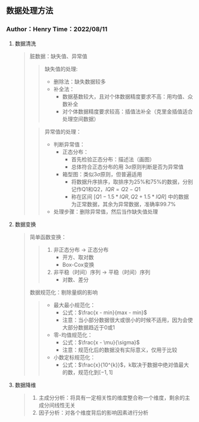 ## 数据处理方法
### Author：Henry   Time：2022/08/11

1. 数据清洗
    > 脏数据：缺失值、异常值
    >> 缺失值的处理:
    >> - 删除法：缺失数据较多
    >> - 补全法：
    >>      + 数据基数较大，且对个体数据精度要求不高：用均值、众数补全
    >>      + 对个体数据精度要求较高：插值法补全（克里金插值适合处理空间数据）
    >
    >> 异常值的处理：
    >>  - 判断异常值：
    >>      + 正态分布：
    >>          - 首先检验正态分布：描述法（画图）
    >>          - 总体符合正态分布的用 $3\sigma$原则判断是否为异常值
    >>      + 箱型图：类似$3\sigma$原则，但普遍适用
    >>          - 将数据升序排序，取排序为25%和75%的数据，分别记作Q1和Q2，$IQR = Q2 - Q1$
    >>          - 称在区间 $[Q1 - 1.5 * IQR, Q2 + 1.5 * IQR]$ 中的数据为正常数据，其余为异常数据，准确率99.7%
    >>  - 处理步骤：删除异常值，然后当作缺失值处理

2. 数据变换
    > 简单函数变换：    
    >> 1. 非正态分布 -> 正态分布
    >>      - 开方、取对数
    >>      - Box-Cox变换
    >> 2. 非平稳（时间）序列 -> 平稳（时间）序列
    >>      - 对数、差分
    >
    > 数据规范化：剔除量纲的影响
    >>  - 最大最小规范化：
    >>      + 公式：$\frac{x - min}{max - min}$
    >>      + 注意：当小部分数据很大或很小的时候不适用，因为会使大部分数据趋近于0或1
    >>  - 零-均值规范化：
    >>      + 公式：$\frac{x - \mu}{\sigma}$
    >>      + 注意：规范化后的数据没有实际意义，仅用于比较
    >>  - 小数定标规范化：
    >>      + 公式：$\frac{x}{10^{k}}$，k取决于数据中绝对值最大的数，规范化到$[-1, 1]$

3. 数据降维
    > 1. 主成分分析：将具有一定相关性的维度整合称一个维度，剩余的主成分间线性无关
    > 2. 因子分析：对各个维度背后的影响因素进行分析
